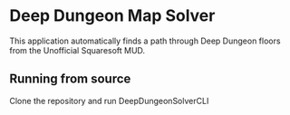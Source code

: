 # Deep Dungeon Map Solver

This application automatically finds a path through Deep Dungeon floors from the Unofficial Squaresoft MUD.

## Running from source

Clone the repository and run DeepDungeonSolverCLI
